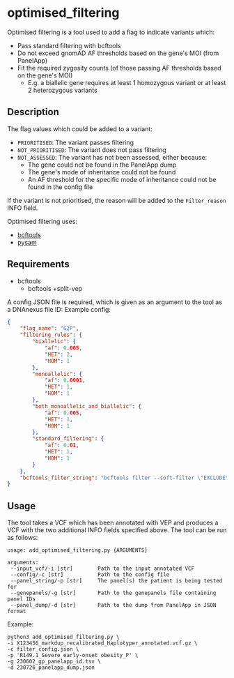 # optimised_filtering
Optimised filtering is a tool used to add a flag to indicate variants which:
- Pass standard filtering with bcftools
- Do not exceed gnomAD AF thresholds based on the gene's MOI (from PanelApp)
- Fit the required zygosity counts (of those passing AF thresholds based on the gene's MOI)
    - E.g. a biallelic gene requires at least 1 homozygous variant or at least 2 heterozygous variants

## Description
The flag values which could be added to a variant:
- `PRIORITISED`: The variant passes filtering
- `NOT_PRIORITISED`: The variant does not pass filtering
- `NOT_ASSESSED`: The variant has not been assessed, either because:
    - The gene could not be found in the PanelApp dump
    - The gene's mode of inheritance could not be found
    - An AF threshold for the specific mode of inheritance could not be found in the config file

If the variant is not prioritised, the reason will be added to the `Filter_reason` INFO field.

Optimised filtering uses:
- [bcftools](https://samtools.github.io/bcftools/bcftools.html, "bcftools website")
- [pysam](https://pysam.readthedocs.io/en/latest/, "pysam documentation")

## Requirements
- bcftools
    - bcftools +split-vep

A config JSON file is required, which is given as an argument to the tool as a DNAnexus file ID: Example config:

```JSON
{
	"flag_name": "G2P",
	"filtering_rules": {
		"biallelic": {
			"af": 0.005,
			"HET": 2,
			"HOM": 1
		},
		"monoallelic": {
			"af": 0.0001,
			"HET": 1,
			"HOM": 1
		},
		"both_monoallelic_and_biallelic": {
			"af": 0.005,
			"HET": 1,
			"HOM": 1
		},
		"standard_filtering": {
			"af": 0.01,
			"HET": 1,
			"HOM": 1
		}
	},
	"bcftools_filter_string": "bcftools filter --soft-filter \"EXCLUDE\" -m + -e '(CSQ_Consequence~\"synonymous_variant\" | CSQ_Consequence~\"intron_variant\" | CSQ_Consequence~\"upstream_gene_variant\" | CSQ_Consequence~\"downstream_gene_variant\" | CSQ_Consequence~\"intergenic_variant\" | CSQ_Consequence~\"5_prime_UTR_variant\" | CSQ_Consequence~\"3_prime_UTR_variant\" | CSQ_gnomADe_AF>0.01 | CSQ_gnomADg_AF>0.01 | CSQ_TWE_AF>0.05) & CSQ_ClinVar_CLNSIGCONF!~ \"pathogenic\/i\" & (CSQ_SpliceAI_pred_DS_AG<0.2 | CSQ_SpliceAI_pred_DS_AG==\".\") & (CSQ_SpliceAI_pred_DS_AL<0.2 | CSQ_SpliceAI_pred_DS_AL==\".\") & (CSQ_SpliceAI_pred_DS_DG<0.2 | CSQ_SpliceAI_pred_DS_DG==\".\") & (CSQ_SpliceAI_pred_DS_DL<0.2 | CSQ_SpliceAI_pred_DS_DL==\".\")'"
}
```

## Usage
The tool takes a VCF which has been annotated with VEP and produces a VCF with the two additional INFO fields specified above. The tool can be run as follows:

```
usage: add_optimised_filtering.py {ARGUMENTS}

arguments:
 --input_vcf/-i [str]        Path to the input annotated VCF
 --config/-c [str]           Path to the config file
 --panel_string/-p [str]     The panel(s) the patient is being tested for
 --genepanels/-g [str]       Path to the genepanels file containing panel IDs
 --panel_dump/-d [str]       Path to the dump from PanelApp in JSON format
```


Example:
```
python3 add_optimised_filtering.py \
-i X123456_markdup_recalibrated_Haplotyper_annotated.vcf.gz \
-c filter_config.json \
-p 'R149.1_Severe early-onset obesity_P' \
-g 230602_gp_panelapp_id.tsv \
-d 230726_panelapp_dump.json
```